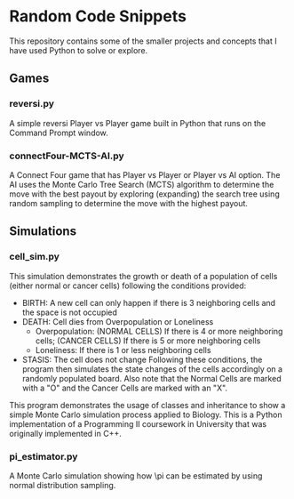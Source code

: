 # Random Code Snippets
This repository contains some of the smaller projects and concepts that I have used Python to solve or explore.

## Games
### reversi.py
A simple reversi Player vs Player game built in Python that runs on the Command Prompt window.

### connectFour-MCTS-AI.py
A Connect Four game that has Player vs Player or Player vs AI option. The AI uses the Monte Carlo Tree Search (MCTS) algorithm to determine the move with the best payout by exploring (expanding) the search tree using random sampling to determine the move with the highest payout.

## Simulations
### cell_sim.py
This simulation demonstrates the growth or death of a population of cells (either normal or cancer cells) following the conditions provided:
- BIRTH: A new cell can only happen if there is 3 neighboring cells and the space is not occupied 
- DEATH: Cell dies from Overpopulation or Loneliness
  - Overpopulation: (NORMAL CELLS) If there is 4 or more neighboring cells; (CANCER CELLS) If there is 5 or more neighboring cells
  - Loneliness: If there is 1 or less neighboring cells
- STASIS: The cell does not change
Following these conditions, the program then simulates the state changes of the cells accordingly on a randomly populated board. Also note that the Normal Cells are marked with a "O" and the Cancer Cells are marked with an "X". 

This program demonstrates the usage of classes and inheritance to show a simple Monte Carlo simulation process applied to Biology. This is a Python implementation of a Programming II coursework in University that was originally implemented in C++.

### pi_estimator.py
A Monte Carlo simulation showing how \pi can be estimated by using normal distribution sampling.